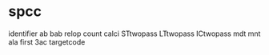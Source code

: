 # spcc
identifier
ab
bab
relop
count
calci
STtwopass
LTtwopass
ICtwopass
mdt
mnt
ala
first
3ac
targetcode
